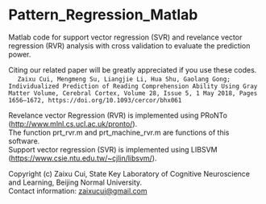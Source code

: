 # Pattern_Regression_Matlab
Matlab code for support vector regression (SVR) and revelance vector regression (RVR) analysis with cross validation to evaluate the prediction power.

Citing our related paper will be greatly appreciated if you use these codes.
<br>&emsp; ```Zaixu Cui, Mengmeng Su, Liangjie Li, Hua Shu, Gaolang Gong; Individualized Prediction of Reading Comprehension Ability Using Gray Matter Volume, Cerebral Cortex, Volume 28, Issue 5, 1 May 2018, Pages 1656–1672, https://doi.org/10.1093/cercor/bhx061```

Revelance vector Regression (RVR) is implemented using PRoNTo (http://www.mlnl.cs.ucl.ac.uk/pronto/).  
The function prt_rvr.m and prt_machine_rvr.m are functions of this software.  
Support vector regression (SVR) is implemented using LIBSVM (https://www.csie.ntu.edu.tw/~cjlin/libsvm/).  

Copyright (c) Zaixu Cui, State Key Laboratory of Cognitive Neuroscience and Learning, Beijing Normal University.  
Contact information: zaixucui@gmail.com
